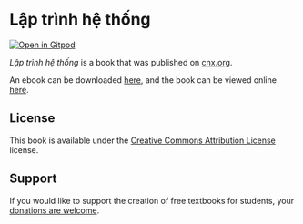 # Lập trình hệ thống

[![Open in Gitpod](https://gitpod.io/button/open-in-gitpod.svg)](https://gitpod.io/from-referrer/)

_Lập trình hệ thống_ is a book that was published on [cnx.org](https://cnx.org/).

An ebook can be downloaded [here](https://github.com/cnx-user-books/cnxbook-lap-trinh-he-thong/releases/latest), and the book can be viewed online [here](https://github.com/cnx-user-books/cnxbook-lap-trinh-he-thong/releases/latest).

## License
This book is available under the [Creative Commons Attribution License](./LICENSE) license.

## Support
If you would like to support the creation of free textbooks for students, your [donations are welcome](https://riceconnect.rice.edu/donation/support-openstax-banner).
